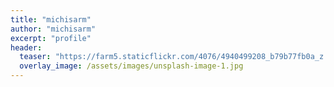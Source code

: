 ```yaml
---
title: "michisarm"
author: "michisarm"
excerpt: "profile"
header:
  teaser: "https://farm5.staticflickr.com/4076/4940499208_b79b77fb0a_z.jpg"
  overlay_image: /assets/images/unsplash-image-1.jpg
---
```

